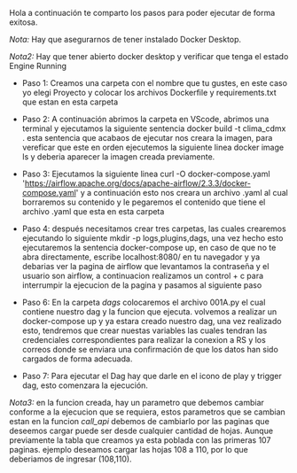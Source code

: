 Hola a continuación te comparto los pasos para poder ejecutar de forma exitosa. 

*Nota:* Hay que asegurarnos de tener instalado Docker Desktop.

*Nota2:* Hay que tener abierto docker desktop y verificar que tenga el estado Engine Running

* Paso 1: Creamos una carpeta con el nombre que tu gustes, en este caso yo elegi Proyecto y colocar los archivos Dockerfile y requirements.txt que estan en esta carpeta
  
* Paso 2: A continuación abrimos la carpeta en VScode, abrimos una terminal y ejecutamos la siguiente sentencia docker build -t clima_cdmx .
  esta sentencia que acabaos de ejecutar nos creara la imagen, para vereficar que este en orden ejecutemos la siguiente linea docker image ls y deberia aparecer 
  la imagen creada previamente.

* Paso 3: Ejecutamos la siguiente linea curl -O docker-compose.yaml 'https://airflow.apache.org/docs/apache-airflow/2.3.3/docker-compose.yaml' y a continuación
  esto nos creara un archivo .yaml al cual borraremos su contenido y le pegaremos el contenido que tiene el archivo .yaml que esta en esta carpeta
  
* Paso 4: después necesitamos crear tres carpetas, las cuales crearemos ejecutando lo siguiente mkdir -p logs,plugins,dags, una vez hecho esto ejecutaremos la
  sentencia docker-compose up, en caso de que no te abra directamente, escribe localhost:8080/ en tu navegador y ya debarias ver la pagina de airflow que levantamos
  la contraseña y el usuario son airflow, a continuacion realizamos un control + c para interrumpir la ejecucion de la pagina y pasamos al siguiente paso 
  
* Paso 6: En la carpeta _dags_ colocaremos el archivo 001A.py el cual contiene nuestro dag y la funcion que ejecuta. volvemos a realizar un docker-compose up
  y ya estara creado nuestro dag, una vez realizado esto, tendremos que crear nuestas variables las cuales tendran las credenciales correspondientes para realizar
  la conexion a RS y los correos donde se enviara una confirmación de que los datos han sido cargados de forma adecuada.
  
* Paso 7: Para ejecutar el Dag hay que darle en el icono de play y trigger dag, esto comenzara la ejecución.

*Nota3:* en la funcion creada, hay un parametro que debemos cambiar conforme a la ejecucion que se requiera, estos parametros que se cambian estan en la funcion 
_call_api_ debemos de cambiarlo por las paginas que deseemos cargar puede ser desde cualquier cantidad de hojas. Aunque previamente la tabla que creamos ya esta poblada
con las primeras 107 paginas. ejemplo deseamos cargar las hojas 108 a 110, por lo que deberiamos de ingresar (108,110).




